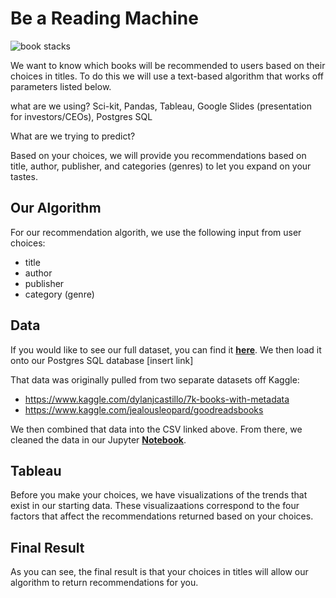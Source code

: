 # Be a Reading Machine

![book stacks](../assets/css/images/book_stacks_1.jpg)

We want to know which books will be recommended to users based on their choices in titles. To do this we will use a text-based algorithm that works off parameters listed below. 

what are we using? Sci-kit, Pandas, Tableau, Google Slides (presentation for investors/CEOs), Postgres SQL

What are we trying to predict? 

Based on your choices, we will provide you recommendations based on title, author, publisher, and categories (genres) to let you expand on your tastes. 

## Our Algorithm

For our recommendation algorith, we use the following input from user choices:
* title
* author
* publisher
* category (genre)

## Data

If you would like to see our full dataset, you can find it [**here**](../Data/cleaned_books.csv). We then load it onto our Postgres SQL database [insert link]

That data was originally pulled from two separate datasets off Kaggle:
* https://www.kaggle.com/dylanjcastillo/7k-books-with-metadata 
* https://www.kaggle.com/jealousleopard/goodreadsbooks 

We then combined that data into the CSV linked above. From there, we cleaned the data in our Jupyter [**Notebook**](../Data/data_cleaning.ipynb). 

## Tableau   

Before you make your choices, we have visualizations of the trends that exist in our starting data. These visualizaations correspond to the four factors that affect the recommendations returned based on your choices. 

## Final Result

As you can see, the final result is that your choices in titles will allow our algorithm to return recommendations for you. 







